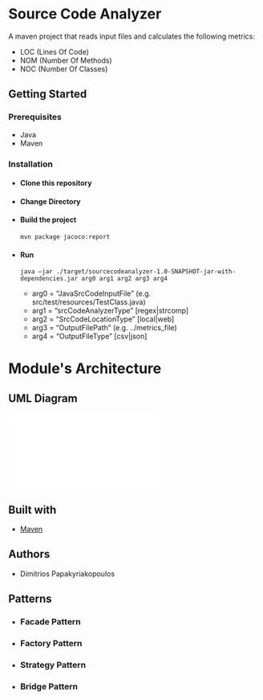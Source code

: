 # Source Code Analyzer
A maven project that reads input files and calculates the following metrics:

- LOC (Lines Of Code)
- NOM (Number Of Methods)
- NOC (Number Of Classes)

## Getting Started

### Prerequisites

- Java
- Maven

### Installation
- #### Clone this repository

- #### Change Directory
 
- #### Build the project
  ```mvn package jacoco:report```


- #### Run
  ```
  java –jar ./target/sourcecodeanalyzer-1.0-SNAPSHOT-jar-with-dependencies.jar arg0 arg1 arg2 arg3 arg4
  ```    
  - arg0 = “JavaSrcCodeInputFile” (e.g. src/test/resources/TestClass.java)  
  - arg1 = “srcCodeAnalyzerType” [regex|strcomp]  
  - arg2 = “SrcCodeLocationType” [local|web]  
  - arg3 = “OutputFilePath” (e.g. ../metrics_file)  
  - arg4 = “OutputFileType” [csv|json]


# Module's Architecture
## UML Diagram
![uml_diagram](./UML_diagram.pdf)


## Built with
- [Maven](https://maven.apache.org/)


## Authors
- Dimitrios Papakyriakopoulos

## Patterns
- ### Facade Pattern  
- ### Factory Pattern
- ### Strategy Pattern 
- ### Bridge Pattern